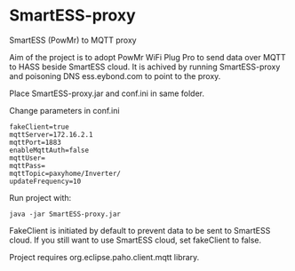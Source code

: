 # SmartESS-proxy
SmartESS (PowMr) to MQTT proxy

Aim of the project is to adopt PowMr WiFi Plug Pro to send data over MQTT to HASS beside SmartESS cloud.
It is achived by running SmartESS-proxy and poisoning DNS ess.eybond.com to point to the proxy.

Place SmartESS-proxy.jar and conf.ini in same folder.

Change parameters in conf.ini
```
fakeClient=true
mqttServer=172.16.2.1
mqttPort=1883
enableMqttAuth=false
mqttUser=
mqttPass=
mqttTopic=paxyhome/Inverter/
updateFrequency=10
 ```
 
 Run project with:
 ```
 java -jar SmartESS-proxy.jar
 ```
 
 FakeClient is initiated by default to prevent data to be sent to SmartESS cloud. If you still want to use SmartESS cloud, set fakeClient to false.
 
 Project requires org.eclipse.paho.client.mqtt library.
